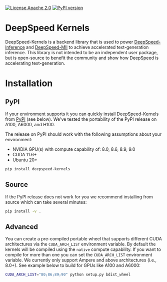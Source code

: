 [![License Apache 2.0](https://badgen.net/badge/license/apache2.0/blue)](https://github.com/Microsoft/DeepSpeed/blob/master/LICENSE)
[![PyPI version](https://badge.fury.io/py/deepspeed-kernels.svg)](https://pypi.org/project/deepspeed-kernels/)

# DeepSpeed Kernels

DeepSpeed-Kernels is a backend library that is used to power [DeepSpeed-Inference](https://github.com/microsoft/deepspeed) and [DeepSpeed-MII](https://github.com/microsoft/deepspeed-mii) to achieve accelerated text-generation inference. This library is not intended to be an independent user package, but is open-source to benefit the community and show how DeepSpeed is accelerating text-generation.

# Installation

## PyPI

If your environment supports it you can quickly install DeepSpeed-Kernels from [PyPI](https://pypi.org/project/deepspeed-kernels/) (see below). We've tested the portability of the PyPI release on A100, A6000, and H100.

The release on PyPI should work with the following assumptions about your environment:
* NVIDIA GPU(s) with compute capability of: 8.0, 8.6, 8.9, 9.0
* CUDA 11.6+
* Ubuntu 20+

```bash
pip install deepspeed-kernels
```

## Source
If the PyPI release does not work for you we recommend installing from source which can take several minutes:
```bash
pip install -v .
```

## Advanced

You can create a pre-compiled portable wheel that supports different CUDA architectures via the `CUDA_ARCH_LIST` environment variable. By default the kernels will be compiled using the `native` compute capability. If you want to compile for more than one you can set the `CUDA_ARCH_LIST` environment variable. We currently only support Ampere and above architectures (i.e., 8.0+). See example below to build for GPUs like A100 and A6000:
```bash
CUDA_ARCH_LIST="80;86;89;90" python setup.py bdist_wheel
```
